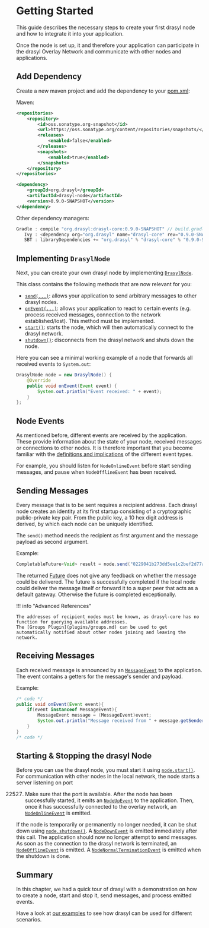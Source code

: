# Getting Started

This guide describes the necessary steps to create your first drasyl node and how to integrate it
into your application.

Once the node is set up, it and therefore your application can participate in the drasyl Overlay
Network and communicate with other nodes and applications.

## Add Dependency

Create a new maven project and add the dependency to
your [pom.xml](http://maven.apache.org/pom.html):

Maven:

```xml
<repositories>
    <repository>
        <id>oss.sonatype.org-snapshot</id>
        <url>https://oss.sonatype.org/content/repositories/snapshots/</url>
        <releases>
            <enabled>false</enabled>
        </releases>
        <snapshots>
            <enabled>true</enabled>
        </snapshots>
    </repository>
</repositories>
```

```xml
<dependency>
    <groupId>org.drasyl</groupId>
    <artifactId>drasyl-node</artifactId>
    <version>0.9.0-SNAPSHOT</version>
</dependency>
```

Other dependency managers:

```java
Gradle : compile "org.drasyl:drasyl-core:0.9.0-SNAPSHOT" // build.gradle 
   Ivy : <dependency org="org.drasyl" name="drasyl-core" rev="0.9.0-SNAPSHOT" conf="build" /> // ivy.xml
   SBT : libraryDependencies += "org.drasyl" % "drasyl-core" % "0.9.0-SNAPSHOT" // build.sbt
```

## Implementing `DrasylNode`

Next, you can create your own drasyl node by
implementing [`DrasylNode`](https://api.drasyl.org/master/org/drasyl/node/DrasylNode.html).

This class contains the following methods that are now relevant for you:

* [`send(...)`](https://api.drasyl.org/master/org/drasyl/node/DrasylNode.html#send(java.lang.String,java.lang.Object)):
  allows your application to send arbitrary messages to other drasyl nodes.
* [`onEvent(...)`](https://api.drasyl.org/master/org/drasyl/node/DrasylNode.html#onEvent(org.drasyl.node.event.Event)):
  allows your application to react to certain events (e.g. process received messages, connection to
  the network established/lost). This method must be implemented.
* [`start()`](https://api.drasyl.org/master/org/drasyl/node/DrasylNode.html#start()):
  starts the node, which will then automatically connect to the drasyl network.
* [`shutdown()`](https://api.drasyl.org/master/org/drasyl/node/DrasylNode.html#shutdown()):
  disconnects from the drasyl network and shuts down the node.
 
Here you can see a minimal working example of a node that forwards all received events to `System.out`:
```java
DrasylNode node = new DrasylNode() {
    @Override
    public void onEvent(Event event) {
        System.out.println("Event received: " + event);
    }
};
```

## Node Events

As mentioned before, different events are received by the application. These provide information
about the state of your node, received messages or connections to other nodes. It is therefore
important that you become familiar with
the [definitions and implications](https://api.drasyl.org/master/org/drasyl/node/event/package-summary.html)
of the different event types.

For example, you should listen for `NodeOnlineEvent` before start sending messages, and pause
when `NodeOfflineEvent` has been received.

## Sending Messages

Every message that is to be sent requires a recipient address.
Each drasyl node creates an identity at its first startup consisting of a cryptographic public-private key pair.
From the public key, a 10 hex digit address is derived, by which each node can be uniquely identified.

The `send()` method needs the recipient as first argument and the message payload as second argument.

Example:
```java
CompletableFuture<Void> result = node.send("0229041b273dd5ee1c2bef2d77ae17dbd00d2f0a2e939e22d42ef1c4bf05147ea9", "Hello World".getBytes());
```

The returned [Future](https://www.baeldung.com/java-completablefuture) does not give any feedback on whether the message could be delivered. 
The future is successfully completed if the local node could deliver the message itself or forward it to a super peer that acts as a default gateway.
Otherwise the future is completed exceptionally.

!!! info "Advanced References"
    
    The addresses of recipient nodes must be known, as drasyl-core has no function for querying available addresses.
    The [Groups Plugin](plugins/groups.md) can be used to get automatically notified about other nodes joining and leaving the network.

## Receiving Messages

Each received message is announced by
an [`MessageEvent`](https://api.drasyl.org/master/org/drasyl/node/event/MessageEvent.html) to the
application. The event contains a getters for the message's sender and payload.

Example:

```java
/* code */
public void onEvent(Event event){
    if(event instanceof MessageEvent){
        MessageEvent message = (MessageEvent)event;
        System.out.println("Message received from " + message.getSender() + " with payload " + new String(message.getPayload()));
    }
}
/* code */
```

## Starting & Stopping the drasyl Node

Before you can use the drasyl node, you must start it
using [`node.start()`](https://api.drasyl.org/master/org/drasyl/node/DrasylNode.html#start()). For
communication with other nodes in the local network, the node starts a server listening on port

22527. Make sure that the port is available. After the node has been successfully started, it emits
       an [`NodeUpEvent`](https://api.drasyl.org/master/org/drasyl/node/event/NodeUpEvent.html) to
       the application. Then, once it has successfully connected to the overlay network,
       an [`NodeOnlineEvent`](https://api.drasyl.org/master/org/drasyl/node/event/NodeOnlineEvent.html)
       is emitted.

If the node is temporarily or permanently no longer needed, it can be shut down
using [`node.shutdown()`](https://api.drasyl.org/master/org/drasyl/node/DrasylNode.html#shutdown()).
A [`NodeDownEvent`](https://api.drasyl.org/master/org/drasyl/node/event/NodeDownEvent.html) is
emitted immediately after this call. The application should now no longer attempt to send messages.
As soon as the connection to the drasyl network is terminated,
an [`NodeOfflineEvent`](https://api.drasyl.org/master/org/drasyl/node/event/NodeOfflineEvent.html)
is emitted.
A [`NodeNormalTerminationEvent`](https://api.drasyl.org/master/org/drasyl/node/event/NodeNormalTerminationEvent.html)
is emitted when the shutdown is done.

## Summary

In this chapter, we had a quick tour of drasyl with a demonstration on how to create a node, start
and stop it, send messages, and process emitted events.

Have a look at [our examples](https://github.com/drasyl-overlay/drasyl/tree/master/drasyl-examples)
to see how drasyl can be used for different scenarios.

